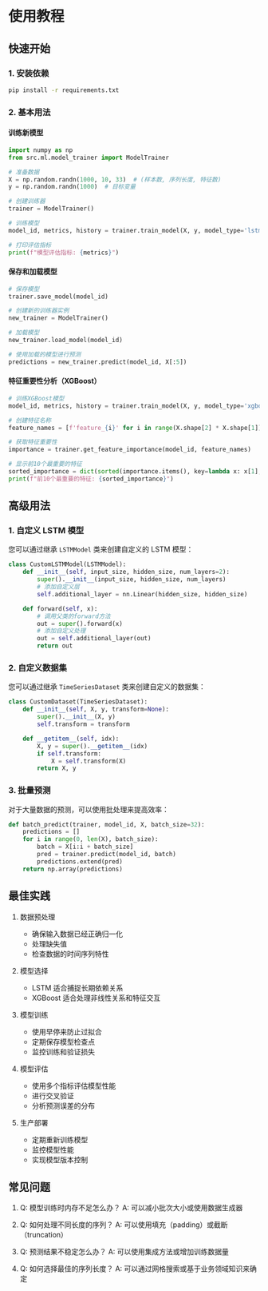 # 使用教程

## 快速开始

### 1. 安装依赖

```bash
pip install -r requirements.txt
```

### 2. 基本用法

#### 训练新模型

```python
import numpy as np
from src.ml.model_trainer import ModelTrainer

# 准备数据
X = np.random.randn(1000, 10, 33)  # (样本数, 序列长度, 特征数)
y = np.random.randn(1000)  # 目标变量

# 创建训练器
trainer = ModelTrainer()

# 训练模型
model_id, metrics, history = trainer.train_model(X, y, model_type='lstm')

# 打印评估指标
print(f"模型评估指标: {metrics}")
```

#### 保存和加载模型

```python
# 保存模型
trainer.save_model(model_id)

# 创建新的训练器实例
new_trainer = ModelTrainer()

# 加载模型
new_trainer.load_model(model_id)

# 使用加载的模型进行预测
predictions = new_trainer.predict(model_id, X[:5])
```

#### 特征重要性分析（XGBoost）

```python
# 训练XGBoost模型
model_id, metrics, history = trainer.train_model(X, y, model_type='xgboost')

# 创建特征名称
feature_names = [f'feature_{i}' for i in range(X.shape[2] * X.shape[1])]

# 获取特征重要性
importance = trainer.get_feature_importance(model_id, feature_names)

# 显示前10个最重要的特征
sorted_importance = dict(sorted(importance.items(), key=lambda x: x[1], reverse=True)[:10])
print(f"前10个最重要的特征: {sorted_importance}")
```

## 高级用法

### 1. 自定义 LSTM 模型

您可以通过继承 `LSTMModel` 类来创建自定义的 LSTM 模型：

```python
class CustomLSTMModel(LSTMModel):
    def __init__(self, input_size, hidden_size, num_layers=2):
        super().__init__(input_size, hidden_size, num_layers)
        # 添加自定义层
        self.additional_layer = nn.Linear(hidden_size, hidden_size)

    def forward(self, x):
        # 调用父类的forward方法
        out = super().forward(x)
        # 添加自定义处理
        out = self.additional_layer(out)
        return out
```

### 2. 自定义数据集

您可以通过继承 `TimeSeriesDataset` 类来创建自定义的数据集：

```python
class CustomDataset(TimeSeriesDataset):
    def __init__(self, X, y, transform=None):
        super().__init__(X, y)
        self.transform = transform

    def __getitem__(self, idx):
        X, y = super().__getitem__(idx)
        if self.transform:
            X = self.transform(X)
        return X, y
```

### 3. 批量预测

对于大量数据的预测，可以使用批处理来提高效率：

```python
def batch_predict(trainer, model_id, X, batch_size=32):
    predictions = []
    for i in range(0, len(X), batch_size):
        batch = X[i:i + batch_size]
        pred = trainer.predict(model_id, batch)
        predictions.extend(pred)
    return np.array(predictions)
```

## 最佳实践

1. 数据预处理

   - 确保输入数据已经正确归一化
   - 处理缺失值
   - 检查数据的时间序列特性

2. 模型选择

   - LSTM 适合捕捉长期依赖关系
   - XGBoost 适合处理非线性关系和特征交互

3. 模型训练

   - 使用早停来防止过拟合
   - 定期保存模型检查点
   - 监控训练和验证损失

4. 模型评估

   - 使用多个指标评估模型性能
   - 进行交叉验证
   - 分析预测误差的分布

5. 生产部署
   - 定期重新训练模型
   - 监控模型性能
   - 实现模型版本控制

## 常见问题

1. Q: 模型训练时内存不足怎么办？
   A: 可以减小批次大小或使用数据生成器

2. Q: 如何处理不同长度的序列？
   A: 可以使用填充（padding）或截断（truncation）

3. Q: 预测结果不稳定怎么办？
   A: 可以使用集成方法或增加训练数据量

4. Q: 如何选择最佳的序列长度？
   A: 可以通过网格搜索或基于业务领域知识来确定
